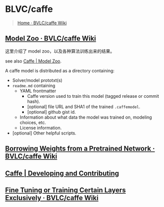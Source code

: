 # BLVC/caffe

>   [Home · BVLC/caffe Wiki](https://github.com/BVLC/caffe/wiki)

## [Model Zoo · BVLC/caffe Wiki](https://github.com/BVLC/caffe/wiki/Model-Zoo)

这里介绍了 model zoo，以及各种算法训练出来的结果。

see also [Caffe | Model Zoo](http://caffe.berkeleyvision.org/model_zoo.html).

A caffe model is distributed as a directory containing:

-   Solver/model prototxt(s)
-   `readme.md` containing
    -   YAML frontmatter
        -   Caffe version used to train this model (tagged release or commit hash).
        -   [optional] file URL and SHA1 of the trained `.caffemodel`.
        -   [optional] github gist id.
    -   Information about what data the model was trained on, modeling choices, etc.
    -   License information.
-   [optional] Other helpful scripts.

## [Borrowing Weights from a Pretrained Network · BVLC/caffe Wiki](https://github.com/BVLC/caffe/wiki/Borrowing-Weights-from-a-Pretrained-Network)

## [Caffe | Developing and Contributing](http://caffe.berkeleyvision.org/development.html)

## [Fine Tuning or Training Certain Layers Exclusively · BVLC/caffe Wiki](https://github.com/BVLC/caffe/wiki/Fine-Tuning-or-Training-Certain-Layers-Exclusively)
